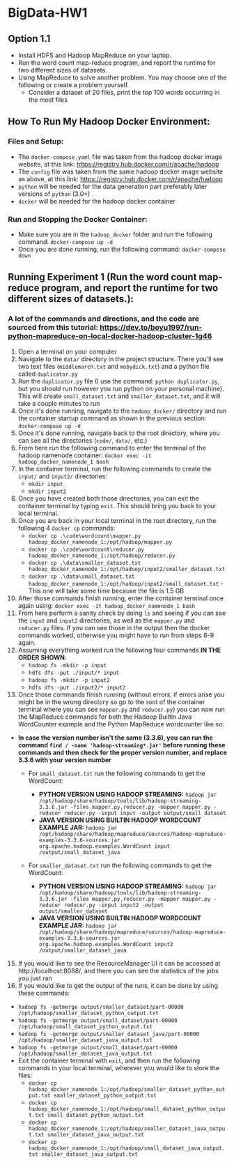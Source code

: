 # BigData-HW1
## Option 1.1
* Install HDFS and Hadoop MapReduce on your laptop.
* Run the word count map-reduce program, and report the runtime for two different
sizes of datasets.
* Using MapReduce to solve another problem. You may choose one of the
following or create a problem yourself.
  * Consider a dataset of 20 files, print the top 100 words occurring in the
  most files

## How To Run My Hadoop Docker Environment:
### Files and Setup:
* The ```docker-compose.yaml``` file was taken from the hadoop docker image website, at this link: https://registry.hub.docker.com/r/apache/hadoop
* The ```config``` file was taken from the same hadoop docker image website as above, at this link: https://registry.hub.docker.com/r/apache/hadoop
* ```python``` will be needed for the data generation part preferably later versions of ```python``` (3.0+)
* ```docker``` will be needed for the hadoop docker container

### Run and Stopping the Docker Container:
* Make sure you are in the ```hadoop_docker``` folder and run the following command: ```docker-compose up -d```
* Once you are done running, run the following command: ```docker-compose down```

## Running Experiment 1 (Run the word count map-reduce program, and report the runtime for two different sizes of datasets.):
### A lot of the commands and directions, and the code are sourced from this tutorial: https://dev.to/boyu1997/run-python-mapreduce-on-local-docker-hadoop-cluster-1g46
1. Open a terminal on your computer
3. Navigate to the ```data/``` directory in the project structure. There you'll see two text files (```middlemarch.txt``` and ```mobydick.txt```) and a python file called ```duplicator.py```
4. Run the ```duplicator.py``` file (I use the command: ```python duplicator.py```, but you should run however you run python on your personal machine). This will create ```small_dataset.txt``` and ```smaller_dataset.txt```, and it will take a couple minutes to run
5. Once it's done running, navigate to the ```hadoop_docker/``` directory and run the container startup command as shown in the previous section: ```docker-compose up -d```
6. Once it's done running, navigate back to the root directory, where you can see all the directories (```code/```, ```data/```, etc.)
7. From here run the following command to enter the terminal of the hadoop namenode container: ```docker exec -it hadoop_docker_namenode_1 bash```
8. In the container terminal, run the following commands to create the ```input/``` and ```input2/``` directories:
   * ```mkdir input```
   * ```mkdir input2```
9. Once you have created both those directories, you can exit the container terminal by typing ```exit```. This should bring you back to your local terminal.
10. Once you are back in your local terminal in the root directory, run the following 4 ```docker cp``` commands:
    * ```docker cp .\code\wordcount\mapper.py hadoop_docker_namenode_1:/opt/hadoop/mapper.py```
    * ```docker cp .\code\wordcount\reducer.py hadoop_docker_namenode_1:/opt/hadoop/reducer.py```
    * ```docker cp .\data\smaller_dataset.txt hadoop_docker_namenode_1:/opt/hadoop/input2/smaller_dataset.txt```
    * ```docker cp .\data\small_dataset.txt hadoop_docker_namenode_1:/opt/hadoop/input2/small_dataset.txt``` - This one will take some time because the file is 1.5 GB
11. After those commands finish running, enter the container terminal once again using: ```docker exec -it hadoop_docker_namenode_1 bash```
12. From here perform a sanity check by doing ```ls``` and seeing if you can see the ```input``` and ```input2``` directories, as well as the ```mapper.py``` and ```reducer.py``` files. If you can see those in the output then the docker commands worked, otherwise you might have to run from steps 6-9 again.
13. Assuming everything worked run the following four commands **IN THE ORDER SHOWN**:
    * ```hadoop fs -mkdir -p input```
    * ```hdfs dfs -put ./input/* input```
    * ```hadoop fs -mkdir -p input2```
    * ```hdfs dfs -put ./input2/* input2```
14. Once those commands finish running (without errors, if errors arise you might be in the wrong directory so go to the root of the container terminal where you can see ```mapper.py``` and ```reducer.py```) you can now run the MapReduce commands for both the Hadoop Builtin Java WordCounter example and the Python MapReduce wordcounter like so:
* **In case the version number isn't the same (3.3.6), you can run the command ```find / -name 'hadoop-streaming*.jar'``` before running these commands and then check for the proper version number, and replace 3.3.6 with your version number**
  
    * For ```small_dataset.txt``` run the following commands to get the WordCount:
      * **PYTHON VERSION USING HADOOP STREAMING:** ```hadoop jar /opt/hadoop/share/hadoop/tools/lib/hadoop-streaming-3.3.6.jar -files mapper.py,reducer.py -mapper mapper.py -reducer reducer.py -input input -output output/small_dataset```
      * **JAVA VERSION USING BUILTIN HADOOP WORDCOUNT EXAMPLE JAR:** ```hadoop jar /opt/hadoop/share/hadoop/mapreduce/sources/hadoop-mapreduce-examples-3.3.6-sources.jar org.apache.hadoop.examples.WordCount input /output/small_dataset_java```
        
    * For ```smaller_dataset.txt``` run the following commands to get the WordCount:
      * **PYTHON VERSION USING HADOOP STREAMING:** ```hadoop jar /opt/hadoop/share/hadoop/tools/lib/hadoop-streaming-3.3.6.jar -files mapper.py,reducer.py -mapper mapper.py -reducer reducer.py -input input2 -output output/smaller_dataset```
      * **JAVA VERSION USING BUILTIN HADOOP WORDCOUNT EXAMPLE JAR:** ```hadoop jar /opt/hadoop/share/hadoop/mapreduce/sources/hadoop-mapreduce-examples-3.3.6-sources.jar org.apache.hadoop.examples.WordCount input2 /output/smaller_dataset_java```
15. If you would like to see the ResourceManager UI it can be accessed at http://localhost:8088/, and there you can see the statistics of the jobs you just ran
16. If you would like to get the output of the runs, it can be done by using these commands:
   * ```hadoop fs -getmerge output/smaller_dataset/part-00000 /opt/hadoop/smaller_dataset_python_output.txt```
   * ```hadoop fs -getmerge output/small_dataset/part-00000 /opt/hadoop/small_dataset_python_output.txt```
   * ```hadoop fs -getmerge output/smaller_dataset_java/part-00000 /opt/hadoop/smaller_dataset_java_output.txt```
   * ```hadoop fs -getmerge output/small_dataset/part-00000 /opt/hadoop/smaller_dataset_java_output.txt```
* Exit the container terminal with ```exit```, and then run the following commands in your local terminal, wherever you would like to store the files:
  * ```docker cp hadoop_docker_namenode_1:/opt/hadoop/smaller_dataset_python_output.txt smaller_dataset_python_output.txt```
  * ```docker cp hadoop_docker_namenode_1:/opt/hadoop/small_dataset_python_output.txt small_dataset_python_output.txt```
  * ```docker cp hadoop_docker_namenode_1:/opt/hadoop/smaller_dataset_java_output.txt smaller_dataset_java_output.txt```
  * ```docker cp hadoop_docker_namenode_1:/opt/hadoop/small_dataset_java_output.txt smaller_dataset_java_output.txt```
